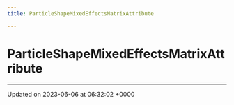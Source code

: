```yaml
---
title: ParticleShapeMixedEffectsMatrixAttribute

---
```


# ParticleShapeMixedEffectsMatrixAttribute





-------------------------------

Updated on 2023-06-06 at 06:32:02 +0000